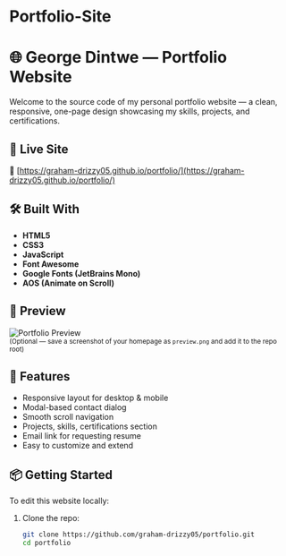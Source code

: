 # Portfolio-Site
# 🌐 George Dintwe — Portfolio Website

Welcome to the source code of my personal portfolio website — a clean, responsive, one-page design showcasing my skills, projects, and certifications.

## 🚀 Live Site

🔗 [https://graham-drizzy05.github.io/portfolio/](https://graham-drizzy05.github.io/portfolio/)

## 🛠️ Built With

- **HTML5**
- **CSS3**
- **JavaScript**
- **Font Awesome**
- **Google Fonts (JetBrains Mono)**
- **AOS (Animate on Scroll)**

## 📸 Preview

![Portfolio Preview](preview.png)  
<sub>(Optional — save a screenshot of your homepage as `preview.png` and add it to the repo root)</sub>

## 📁 Features

- Responsive layout for desktop & mobile
- Modal-based contact dialog
- Smooth scroll navigation
- Projects, skills, certifications section
- Email link for requesting resume
- Easy to customize and extend

## 📦 Getting Started

To edit this website locally:

1. Clone the repo:
   ```bash
   git clone https://github.com/graham-drizzy05/portfolio.git
   cd portfolio
